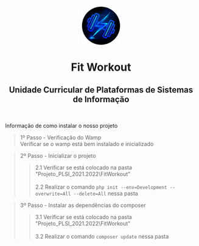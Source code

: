 <p align="center">
    <a href="https://github.com/ArturMarceloVascoIPL/Projeto_PLSI_2021.2022" target="_blank">
        <img src="fitworkout_logo.png" height="100px">
    </a>
    <h1 align="center">Fit Workout</h1>
    <h2 align="center">Unidade Curricular de Plataformas de Sistemas de Informação</h2>
    <br>
</p>

Informação de como instalar o nosso projeto

 > 1º Passo - Verificação do Wamp<br>
Verificar se o wamp está bem instalado e inicializado

> 2º Passo - Inicializar o projeto 
>> 2.1 Verificar se está colocado na pasta "Projeto_PLSI_2021.2022\FitWorkout"<br><br>
>> 2.2 Realizar o comando `php init --env=Development --overwrite=All --delete=All` nessa pasta

> 3º Passo - Instalar as dependências do composer<br>
>> 3.1 Verificar se está colocado na pasta "Projeto_PLSI_2021.2022\FitWorkout"<br><br>
>> 3.2 Realizar o comando `composer update` nessa pasta
